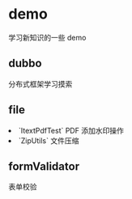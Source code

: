 # demo
学习新知识的一些 demo

## dubbo
 分布式框架学习摸索
## file
 <li>`ItextPdfTest` PDF 添加水印操作</li>
 <li>`ZipUtils` 文件压缩</li>

## formValidator
  表单校验